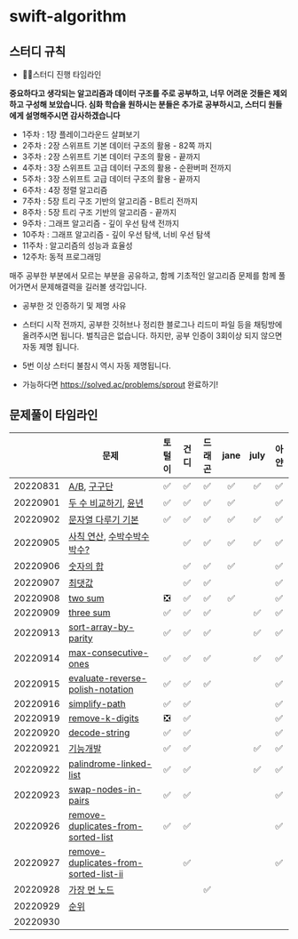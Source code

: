 # swift-algorithm
## 스터디 규칙

- 💪🏽스터디 진행 타임라인

**중요하다고 생각되는 알고리즘과 데이터 구조를 주로 공부하고, 너무 어려운 것들은 제외하고 구성해 보았습니다. 심화 학습을 원하시는 분들은 추가로 공부하시고, 스터디 원들에게 설명해주시면 감사하겠습니다**

- 1주차 : 1장 플레이그라운드 살펴보기
- 2주차 : 2장 스위프트 기본 데이터 구조의 활용 - 82쪽 까지
- 3주차 : 2장 스위프트 기본 데이터 구조의 활용 - 끝까지
- 4주차 : 3장 스위프트 고급 데이터 구조의 활용 - 순환버퍼 전까지
- 5주차 : 3장 스위프트 고급 데이터 구조의 활용 - 끝까지
- 6주차 : 4장 정렬 알고리즘 
- 7주차 : 5장 트리 구조 기반의 알고리즘 - B트리 전까지
- 8주차 : 5장 트리 구조 기반의 알고리즘 - 끝까지
- 9주차 : 그래프 알고리즘 - 깊이 우선 탐색 전까지
- 10주차 : 그래프 알고리즘 - 깊이 우선 탐색, 너비 우선 탐색
- 11주차 : 알고리즘의 성능과 효율성
- 12주차: 동적 프로그래밍

매주 공부한 부분에서 모르는 부분을 공유하고, 함께 기초적인 알고리즘 문제를 함께 풀어가면서 문제해결력을 길러볼 생각입니다.

- 공부한 것 인증하기 및 제명 사유

- 스터디 시작 전까지, 공부한 깃허브나 정리한 블로그나 리드미 파일 등을 채팅방에 올려주시면 됩니다. 벌칙금은 없습니다. 하지만, 공부 인증이 3회이상 되지 않으면 자동 제명 됩니다.
- 5번 이상 스터디 불참시 역시 자동 제명됩니다.
- 가능하다면 https://solved.ac/problems/sprout 완료하기!
## 문제풀이 타임라인
|  | 문제 | 토털이 | 건디 | 드래곤 | jane | july | 아얀 |
| --- | --- |:---:|:---:|:---:|:---:|:---:|:---:|
| 20220831 | [A/B](https://www.acmicpc.net/problem/1008), [구구단](https://www.acmicpc.net/problem/2739) | ✅ | ✅ | ✅ | ✅ | ✅ | ✅ |
| 20220901 | [두 수 비교하기](https://www.acmicpc.net/problem/1330), [윤년](https://www.acmicpc.net/problem/2753) | ✅ | ✅ | ✅ | ✅ |  | ✅ |
| 20220902 | [문자열 다루기 기본](https://school.programmers.co.kr/learn/courses/30/lessons/12918) | ✅ | ✅ | ✅ | ✅ | ✅ | ✅ |
| 20220905 | [사칙 연산](https://www.acmicpc.net/problem/10869), [수박수박수박수?](https://school.programmers.co.kr/learn/courses/30/lessons/12922) |  | ✅ | ✅ | ✅ | ✅ | ✅ |
| 20220906 | [숫자의 합](https://www.acmicpc.net/problem/11720) |  | ✅ | ✅ | ✅ |  | ✅ |
| 20220907 | [최댓값](https://www.acmicpc.net/problem/2562) |  | ✅ | ✅ |  |  | ✅ |
| 20220908 | [two sum](https://leetcode.com/problems/two-sum/) | ❎ | ✅ | ✅ | ✅ |  | ✅ |
| 20220909 | [three sum](https://leetcode.com/problems/3sum/) | ✅ | ✅ | ✅ |  | ✅ |  ✅ |
| 20220913 | [sort-array-by-parity](https://leetcode.com/problems/sort-array-by-parity/) | ✅ | ✅ | ✅ |  | ✅ |  ✅ |
| 20220914 | [max-consecutive-ones](https://leetcode.com/problems/max-consecutive-ones/) | ✅ | ✅ | ✅ |  | ✅ |  ✅|
| 20220915 | [evaluate-reverse-polish-notation](https://leetcode.com/problems/evaluate-reverse-polish-notation/)| ✅ | ✅ | ✅ |  |  |  ✅|
| 20220916 | [simplify-path](https://leetcode.com/problems/simplify-path/) | ✅ | ✅ |  |  |  |  ✅|
| 20220919 | [remove-k-digits](https://leetcode.com/problems/remove-k-digits/) | ❎ | ✅ |  |  |  |✅ |
| 20220920 | [decode-string](https://leetcode.com/problems/decode-string/) | ✅ | ✅ |  |  |  | ✅ |
| 20220921 | [기능개발](https://school.programmers.co.kr/learn/courses/30/lessons/42586) | ✅ | ✅ |  |  | ✅ |✅ |
| 20220922 | [palindrome-linked-list](https://leetcode.com/problems/palindrome-linked-list/) | ✅ | ✅ |  |  |✅  | ✅ |
| 20220923 | [swap-nodes-in-pairs](https://leetcode.com/problems/swap-nodes-in-pairs/) | ✅ | ✅ |  |  |  | ✅ |
| 20220926 | [remove-duplicates-from-sorted-list](https://leetcode.com/problems/remove-duplicates-from-sorted-list/) | ✅ | ✅ |  |  |  | ✅ |
| 20220927 | [remove-duplicates-from-sorted-list-ii](https://leetcode.com/problems/remove-duplicates-from-sorted-list-ii/) |  | ✅ |  |  |  | ✅ |
| 20220928 | [가장 먼 노드](https://school.programmers.co.kr/learn/courses/30/lessons/49189) |  |  | ✅ |  |  |  |
| 20220929 | [순위](https://school.programmers.co.kr/learn/courses/30/lessons/49191) |  |  |  |  |  |  |
| 20220930 |  |  |  |  |  |  |  |
